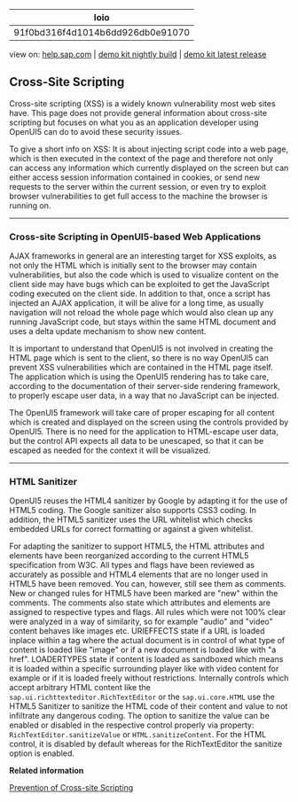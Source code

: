 | loio |
| -----|
| 91f0bd316f4d1014b6dd926db0e91070 |

<div id="loio">

view on: [help.sap.com](https://help.sap.com/viewer/DRAFT/3237636b137e43519a20ad5513c49ccb/latest/en-US/91f0bd316f4d1014b6dd926db0e91070.html) | [demo kit nightly build](https://openui5nightly.hana.ondemand.com/#/topic/91f0bd316f4d1014b6dd926db0e91070) | [demo kit latest release](https://openui5.hana.ondemand.com/#/topic/91f0bd316f4d1014b6dd926db0e91070)</div>
<!-- loio91f0bd316f4d1014b6dd926db0e91070 -->

## Cross-Site Scripting

Cross-site scripting \(XSS\) is a widely known vulnerability most web sites have. This page does not provide general information about cross-site scripting but focuses on what you as an application developer using OpenUI5 can do to avoid these security issues.

To give a short info on XSS: It is about injecting script code into a web page, which is then executed in the context of the page and therefore not only can access any information which currently displayed on the screen but can either access session information contained in cookies, or send new requests to the server within the current session, or even try to exploit browser vulnerabilities to get full access to the machine the browser is running on.

***

<a name="loio91f0bd316f4d1014b6dd926db0e91070__section_04390290F9604EFFB4DB3019FA3E9F73"/>

### Cross-site Scripting in OpenUI5-based Web Applications

AJAX frameworks in general are an interesting target for XSS exploits, as not only the HTML which is initially sent to the browser may contain vulnerabilities, but also the code which is used to visualize content on the client side may have bugs which can be exploited to get the JavaScript coding executed on the client side. In addition to that, once a script has injected an AJAX application, it will be alive for a long time, as usually navigation will not reload the whole page which would also clean up any running JavaScript code, but stays within the same HTML document and uses a delta update mechanism to show new content.

It is important to understand that OpenUI5 is not involved in creating the HTML page which is sent to the client, so there is no way OpenUI5 can prevent XSS vulnerabilities which are contained in the HTML page itself. The application which is using the OpenUI5 rendering has to take care, according to the documentation of their server-side rendering framework, to properly escape user data, in a way that no JavaScript can be injected.

The OpenUI5 framework will take care of proper escaping for all content which is created and displayed on the screen using the controls provided by OpenUI5. There is no need for the application to HTML-escape user data, but the control API expects all data to be unescaped, so that it can be escaped as needed for the context it will be visualized.

***

<a name="loio91f0bd316f4d1014b6dd926db0e91070__section_fdr_tzl_xcb"/>

### HTML Sanitizer

OpenUI5 reuses the HTML4 sanitizer by Google by adapting it for the use of HTML5 coding. The Google sanitizer also supports CSS3 coding. In addition, the HTML5 sanitizer uses the URL whitelist which checks embedded URLs for correct formatting or against a given whitelist.

For adapting the sanitizer to support HTML5, the HTML attributes and elements have been reorganized according to the current HTML5 specification from W3C. All types and flags have been reviewed as accurately as possible and HTML4 elements that are no longer used in HTML5 have been removed. You can, however, still see them as comments. New or changed rules for HTML5 have been marked are "new" within the comments. The comments also state which attributes and elements are assigned to respective types and flags. All rules which were not 100% clear were analyzed in a way of similarity, so for example "audio" and "video" content behaves like images etc. URIEFFECTS state if a URL is loaded inplace within a tag where the actual document is in control of what type of content is loaded like "image" or if a new document is loaded like with "a href". LOADERTYPES state if content is loaded as sandboxed which means it is loaded within a specific surrounding player like with video content for example or if it is loaded freely without restrictions. Internally controls which accept arbitrary HTML content like the `sap.ui.richttexteditor.RichTextEditor` or the `sap.ui.core.HTML` use the HTML5 Sanitizer to sanitize the HTML code of their content and value to not infiltrate any dangerous coding. The option to sanitize the value can be enabled or disabled in the respective control properly via property: `RichTextEditor.sanitizeValue` or `HTML.sanitizeContent`. For the HTML control, it is disabled by default whereas for the RichTextEditor the sanitize option is enabled.

**Related information**  


[Prevention of Cross-site Scripting](Prevention_of_Cross-site_Scripting_4de64e2.md)

